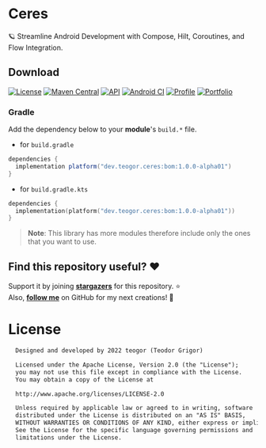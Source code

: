 # Ceres

🪐 Streamline Android Development with Compose, Hilt, Coroutines, and Flow Integration.

## Download
[![License](https://img.shields.io/badge/License-Apache%202.0-blue.svg)](https://opensource.org/licenses/Apache-2.0)
[![Maven Central](https://img.shields.io/maven-central/v/dev.teogor.ceres/bom.svg?label=Maven%20Central)](https://central.sonatype.com/search?q=g%3Adev.teogor.ceres+a%3Abom&smo=true)
[![API](https://img.shields.io/badge/API-21%2B-brightgreen.svg?style=flat)](https://android-arsenal.com/api?level=21)
[![Android CI](https://github.com/teogor/ceres/actions/workflows/android.yml/badge.svg)](https://github.com/teogor/ceres/actions/workflows/android.yml)
[![Profile](https://source.teogor.dev/badges/teogor-github.svg)](https://github.com/teogor)
[![Portfolio](https://source.teogor.dev/badges/teogor-dev.svg)](https://teogor.dev)

### Gradle

Add the dependency below to your **module**'s `build.*` file.
- for `build.gradle`
```gradle
dependencies {
  implementation platform("dev.teogor.ceres:bom:1.0.0-alpha01")
}
```
- for `build.gradle.kts`
```kotlin
dependencies {
  implementation(platform("dev.teogor.ceres:bom:1.0.0-alpha01"))
}
```

> **Note**: This library has more modules therefore include only the ones that you want to use.

## Find this repository useful? :heart:
Support it by joining __[stargazers](https://github.com/teogor/ceres/stargazers)__ for this repository. :star: <br>
Also, __[follow me](https://github.com/teogor)__ on GitHub for my next creations! 🤩

# License
```xml
  Designed and developed by 2022 teogor (Teodor Grigor)

  Licensed under the Apache License, Version 2.0 (the "License");
  you may not use this file except in compliance with the License.
  You may obtain a copy of the License at

  http://www.apache.org/licenses/LICENSE-2.0

  Unless required by applicable law or agreed to in writing, software
  distributed under the License is distributed on an "AS IS" BASIS,
  WITHOUT WARRANTIES OR CONDITIONS OF ANY KIND, either express or implied.
  See the License for the specific language governing permissions and
  limitations under the License.
```
